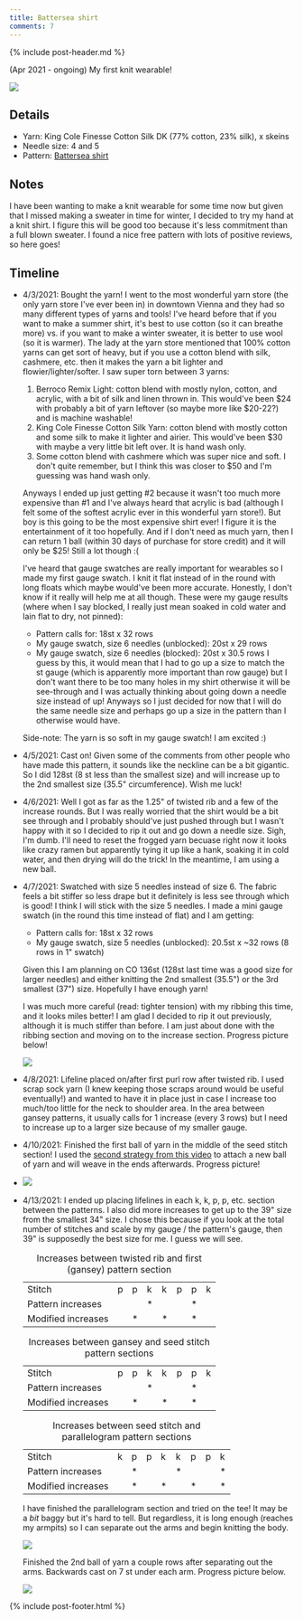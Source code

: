 ```yaml
---
title: Battersea shirt
comments: 7
---
```


{% include post-header.md %}

(Apr 2021 - ongoing) My first knit wearable! 

<img src="media/battersea.jpg" style="max-width: 100%" />

## Details
- Yarn: King Cole Finesse Cotton Silk DK (77% cotton, 23% silk), x skeins
- Needle size: 4 and 5
- Pattern: [Battersea shirt](https://incorrigiblecraftster.blogspot.com/2015/04/battersea-free-pattern.html)

## Notes

I have been wanting to make a knit wearable for some time now but given that I missed making a sweater in time for winter, I decided to try my hand at a knit shirt. I figure this will be good too because it's less commitment than a full blown sweater. I found a nice free pattern with lots of positive reviews, so here goes! 


## Timeline 

- 4/3/2021: Bought the yarn! I went to the most wonderful yarn store (the only yarn store I've ever been in) in downtown Vienna and they had so many different types of yarns and tools! I've heard before that if you want to make a summer shirt, it's best to use cotton (so it can breathe more) vs. if you want to make a winter sweater, it is better to use wool (so it is warmer). The lady at the yarn store mentioned that 100% cotton yarns can get sort of heavy, but if you use a cotton blend with silk, cashmere, etc. then it makes the yarn a bit lighter and flowier/lighter/softer. I saw super torn between 3 yarns: 
  1. Berroco Remix Light: cotton blend with mostly nylon, cotton, and acrylic, with a bit of silk and linen thrown in. This would've been $24 with probably a bit of yarn leftover (so maybe more like $20-22?) and is machine washable! 
  2. King Cole Finesse Cotton Silk Yarn: cotton blend with mostly cotton and some silk to make it lighter and airier. This would've been $30 with maybe a very little bit left over. It is hand wash only.
  3. Some cotton blend with cashmere which was super nice and soft. I don't quite remember, but I think this was closer to $50 and I'm guessing was hand wash only.

  Anyways I ended up just getting #2 because it wasn't too much more expensive than #1 and I've always heard that acrylic is bad (although I felt some of the softest acrylic ever in this wonderful yarn store!). But boy is this going to be the most expensive shirt ever! I figure it is the entertainment of it too hopefully. And if I don't need as much yarn, then I can return 1 ball (within 30 days of purchase for store credit) and it will only be $25! Still a lot though :( 
  
  I've heard that gauge swatches are really important for wearables so I made my first gauge swatch. I knit it flat instead of in the round with long floats which maybe would've been more accurate. Honestly, I don't know if it really will help me at all though. These were my gauge results (where when I say blocked, I really just mean soaked in cold water and lain flat to dry, not pinned): 
    - Pattern calls for: 18st x 32 rows 
    - My gauge swatch, size 6 needles (unblocked): 20st x 29 rows 
    - My gauge swatch, size 6 needles (blocked): 20st x 30.5 rows
  I guess by this, it would mean that I had to go up a size to match the st gauge (which is apparently more important than row gauge) but I don't want there to be too many holes in my shirt otherwise it will be see-through and I was actually thinking about going down a needle size instead of up! Anyways so I just decided for now that I will do the same needle size and perhaps go up a size in the pattern than I otherwise would have. 
  
  Side-note: The yarn is so soft in my gauge swatch! I am excited :) 
  
- 4/5/2021: Cast on! Given some of the comments from other people who have made this pattern, it sounds like the neckline can be a bit gigantic. So I did 128st (8 st less than the smallest size) and will increase up to the 2nd smallest size (35.5" circumference). Wish me luck! 

- 4/6/2021: Well I got as far as the 1.25" of twisted rib and a few of the increase rounds. But I was really worried that the shirt would be a bit see through and I probably should've just pushed through but I wasn't happy with it so I decided to rip it out and go down a needle size. Sigh, I'm dumb. I'll need to reset the frogged yarn becuase right now it looks like crazy ramen but apparently tying it up like a hank, soaking it in cold water, and then drying will do the trick! In the meantime, I am using a new ball. 

- 4/7/2021: Swatched with size 5 needles instead of size 6. The fabric feels a bit stiffer so less drape but it definitely is less see through which is good! I think I will stick with the size 5 needles. I made a mini gauge swatch (in the round this time instead of flat) and I am getting:
    - Pattern calls for: 18st x 32 rows 
    - My gauge swatch, size 5 needles (unblocked): 20.5st x ~32 rows (8 rows in 1" swatch) 
   
  Given this I am planning on CO 136st (128st last time was a good size for larger needles) and either knitting the 2nd smallest (35.5") or the 3rd smallest (37") size. Hopefully I have enough yarn! 
  
  I was much more careful (read: tighter tension) with my ribbing this time, and it looks miles better! I am glad I decided to rip it out previously, although it is much stiffer than before. I am just about done with the ribbing section and moving on to the increase section. Progress picture below! 
  
  <img src="media/battersea_rib.jpg" style="max-width: 100%" />
  
- 4/8/2021: Lifeline placed on/after first purl row after twisted rib. I used scrap sock yarn (I knew keeping those scraps around would be useful eventually!) and wanted to have it in place just in case I increase too much/too little for the neck to shoulder area. In the area between gansey patterns, it usually calls for 1 increase (every 3 rows) but I need to increase up to a larger size because of my smaller gauge. 

- 4/10/2021: Finished the first ball of yarn in the middle of the seed stitch section! I used the [second strategy from this video](https://www.youtube.com/watch?v=I_cHO6R_MBc) to attach a new ball of yarn and will weave in the ends afterwards. Progress picture!
- 
  <img src="media/battersea_1ball.jpg" style="max-width: 100%" />


- 4/13/2021: I ended up placing lifelines in each k, k, p, p, etc. section between the patterns. I also did more increases to get up to the 39" size from the smallest 34" size. I chose this because if you look at the total number of stitches and scale by my gauge / the pattern's gauge, then 39" is supposedly the best size for me. I guess we will see. 
  <table style="width:100%"> 
    <caption>Increases between twisted rib and first (gansey) pattern section</caption>
    <tr>
      <td>Stitch</td>
      <td>p</td>
      <td>p</td>
      <td>k</td>
      <td>k</td>
      <td>p</td>
      <td>p</td>
      <td>k</td>
    </tr>
    <tr>
      <td>Pattern increases</td>
      <td> </td>
      <td> </td>
      <td>*</td>
      <td> </td>
      <td> </td>
      <td>*</td>
      <td> </td>      
    </tr>
    <tr>
      <td>Modified increases</td>
      <td> </td>
      <td>*</td>
      <td> </td>
      <td>*</td>
      <td> </td>
      <td>*</td>
      <td> </td>      
    </tr>
  </table>  
  
  <table style="width:100%"> 
    <caption>Increases between gansey and seed stitch pattern sections</caption>
    <tr>
      <td>Stitch</td>
      <td>p</td>
      <td>p</td>
      <td>k</td>
      <td>k</td>
      <td>p</td>
      <td>p</td>
      <td>k</td>
    </tr>
    <tr>
      <td>Pattern increases</td>
      <td> </td>
      <td> </td>
      <td>*</td>
      <td> </td>
      <td> </td>
      <td>*</td>
      <td> </td>      
    </tr>
    <tr>
      <td>Modified increases</td>
      <td> </td>
      <td>*</td>
      <td> </td>
      <td>*</td>
      <td> </td>
      <td>*</td>
      <td> </td>      
    </tr>
  </table> 
  
  <table style="width:100%"> 
    <caption>Increases between seed stitch and parallelogram pattern sections</caption>
    <tr>
      <td>Stitch</td>
      <td>k</td>
      <td>p</td>
      <td>p</td>
      <td>k</td>
      <td>k</td>
      <td>p</td>
      <td>p</td>
      <td>k</td>
    </tr>
    <tr>
      <td>Pattern increases</td>
      <td> </td>
      <td>*</td>
      <td> </td>
      <td> </td>
      <td>*</td>
      <td> </td>
      <td> </td>
      <td>*</td>
    </tr>
    <tr>
      <td>Modified increases</td>
      <td> </td>
      <td>*</td>
      <td> </td>
      <td>*</td>
      <td> </td>
      <td>*</td>
      <td> </td>      
      <td>*</td>
    </tr>
  </table>  
  
  I have finished the parallelogram section and tried on the tee! It may be a *bit* baggy but it's hard to tell. But regardless, it is long enough (reaches my armpits) so I can separate out the arms and begin knitting the body.
  
  <img src="media/battersea_topdone.jpg" style="max-width: 100%" />
  
  Finished the 2nd ball of yarn a couple rows after separating out the arms. Backwards cast on 7 st under each arm. Progress picture below. 
  
  <img src="media/battersea_2ball.jpg" style="max-width: 100%" />


{% include post-footer.html %}
